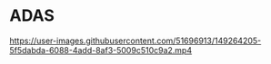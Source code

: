 # ADAS


https://user-images.githubusercontent.com/51696913/149264205-5f5dabda-6088-4add-8af3-5009c510c9a2.mp4

